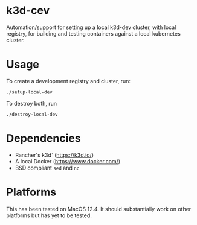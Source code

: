 k3d-cev
=======

Automation/support for setting up a local k3d-dev cluster, with local registry, for building and
testing containers against a local kubernetes cluster.


Usage
=====

To create a development registry and cluster, run:

`./setup-local-dev`

To destroy both, run

`./destroy-local-dev`

Dependencies
============

* Rancher's k3d` (https://k3d.io/)
* A local Docker (https://www.docker.com/)
* BSD compliant `sed` and `nc`

Platforms
=========

This has been tested on MacOS 12.4. It should substantially work on other platforms but has yet to
be tested.